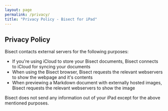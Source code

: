 ```yaml
---
layout: page
permalink: /privacy/
title: "Privacy Policy - Bisect for iPad"
---
```


## Privacy Policy

Bisect contacts external servers for the following purposes:

  - If you're using iCloud to store your Bisect documents, Bisect
    connects to iCloud for syncing your documents
  - When using the Bisect browser, Bisect requests the relevant 
    webservers to show the webpage and it's contents
  - When previewing a Markdown document with externally hosted
    images, Bisect requests the relevant webservers to show the
    image


Bisect does not send any information out of your iPad except for
the above mentioned purposes.
